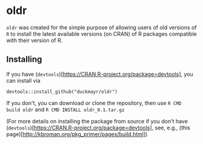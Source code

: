 # oldr

`oldr` was created for the simple purpose of allowing users of old versions of `R` to install the latest available versions (on CRAN) of R packages compatible with their version of R.

## Installing

If you have (`devtools`)[https://CRAN.R-project.org/package=devtools], you can install via

    devtools::install_github("duckmayr/oldr")

If you don't, you can download or clone the repository, then use `R CMD build oldr` and `R CMD INSTALL oldr_0.1.tar.gz`

(For more details on installing the package from source if you don't have (`devtools`)[https://CRAN.R-project.org/package=devtools], see, e.g., (this page)[http://kbroman.org/pkg_primer/pages/build.html])

